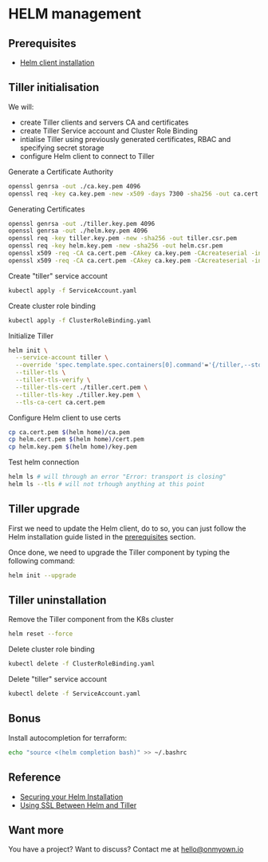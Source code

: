 # HELM management

## Prerequisites

- [Helm client installation](https://docs.helm.sh/using_helm/#installing-helm)

## Tiller initialisation

We will:

- create Tiller clients and servers CA and certificates
- create Tiller Service account and Cluster Role Binding
- intialise Tiller using previously generated certificates, RBAC and specifying secret storage
- configure Helm client to connect to Tiller

Generate a Certificate Authority

```bash
openssl genrsa -out ./ca.key.pem 4096
openssl req -key ca.key.pem -new -x509 -days 7300 -sha256 -out ca.cert.pem -extensions v3_ca
```

Generating Certificates

```bash
openssl genrsa -out ./tiller.key.pem 4096
openssl genrsa -out ./helm.key.pem 4096
openssl req -key tiller.key.pem -new -sha256 -out tiller.csr.pem
openssl req -key helm.key.pem -new -sha256 -out helm.csr.pem
openssl x509 -req -CA ca.cert.pem -CAkey ca.key.pem -CAcreateserial -in tiller.csr.pem -out tiller.cert.pem -days 1095
openssl x509 -req -CA ca.cert.pem -CAkey ca.key.pem -CAcreateserial -in helm.csr.pem -out helm.cert.pem  -days 1095
```

Create "tiller" service account

```bash
kubectl apply -f ServiceAccount.yaml
```

Create cluster role binding

```bash
kubectl apply -f ClusterRoleBinding.yaml
```

Initialize Tiller

```bash
helm init \
  --service-account tiller \
  --override 'spec.template.spec.containers[0].command'='{/tiller,--storage=secret}' \
  --tiller-tls \
  --tiller-tls-verify \
  --tiller-tls-cert ./tiller.cert.pem \
  --tiller-tls-key ./tiller.key.pem \
  --tls-ca-cert ca.cert.pem
```

Configure Helm client to use certs

```bash
cp ca.cert.pem $(helm home)/ca.pem
cp helm.cert.pem $(helm home)/cert.pem
cp helm.key.pem $(helm home)/key.pem
```

Test helm connection

```bash
helm ls # will through an error "Error: transport is closing"
helm ls --tls # will not trhough anything at this point
```

## Tiller upgrade

First we need to update the Helm client, do to so, you can just follow the Helm installation guide listed in the [prerequisites](#Prerequisites) section.

Once done, we need to upgrade the Tiller component by typing the following command:

```bash
helm init --upgrade
```

## Tiller uninstallation

Remove the Tiller component from the K8s cluster

```bash
helm reset --force
```

Delete cluster role binding

```bash
kubectl delete -f ClusterRoleBinding.yaml
```

Delete "tiller" service account

```bash
kubectl delete -f ServiceAccount.yaml
```

## Bonus

Install autocompletion for terraform:

```bash
echo "source <(helm completion bash)" >> ~/.bashrc
```

## Reference

- [Securing your Helm Installation](https://github.com/helm/helm/blob/master/docs/securing_installation.md)
- [Using SSL Between Helm and Tiller](https://github.com/helm/helm/blob/master/docs/tiller_ssl.md)

## Want more

You have a project? Want to discuss? Contact me at [hello@onmyown.io](hello@onmyown.io)
